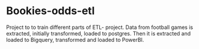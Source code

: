 # Bookies-odds-etl
Project to to train different parts of ETL- project. Data from football games is extracted, initially transformed, loaded to postgres. Then it is extracted and loaded to Bigquery, transformed and loaded to PowerBI.
